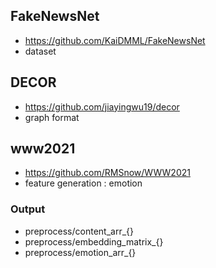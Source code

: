 ## FakeNewsNet
- https://github.com/KaiDMML/FakeNewsNet
- dataset

## DECOR
- https://github.com/jiayingwu19/decor
- graph format

## www2021
- https://github.com/RMSnow/WWW2021
- feature generation : emotion

### Output
- preprocess/content_arr_{}
- preprocess/embedding_matrix_{}
- preprocess/emotion_arr_{}